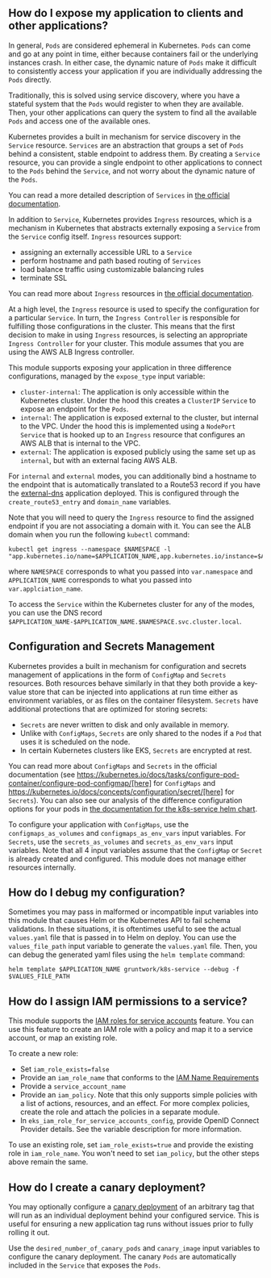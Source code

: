 ## How do I expose my application to clients and other applications?

In general, `Pods` are considered ephemeral in Kubernetes. `Pods` can come and go at any point in time, either because
containers fail or the underlying instances crash. In either case, the dynamic nature of `Pods` make it difficult to
consistently access your application if you are individually addressing the `Pods` directly.

Traditionally, this is solved using service discovery, where you have a stateful system that the `Pods` would register
to when they are available. Then, your other applications can query the system to find all the available `Pods` and
access one of the available ones.

Kubernetes provides a built in mechanism for service discovery in the `Service` resource. `Services` are an abstraction
that groups a set of `Pods` behind a consistent, stable endpoint to address them. By creating a `Service` resource, you
can provide a single endpoint to other applications to connect to the `Pods` behind the `Service`, and not worry about
the dynamic nature of the `Pods`.

You can read a more detailed description of `Services` in [the official
documentation](https://kubernetes.io/docs/concepts/services-networking/service/).

In addition to `Service`, Kubernetes provides `Ingress` resources, which is a mechanism in Kubernetes that abstracts
externally exposing a `Service` from the `Service` config itself. `Ingress` resources support:

- assigning an externally accessible URL to a `Service`
- perform hostname and path based routing of `Services`
- load balance traffic using customizable balancing rules
- terminate SSL

You can read more about `Ingress` resources in [the official
documentation](https://kubernetes.io/docs/concepts/services-networking/ingress/).

At a high level, the `Ingress` resource is used to specify the configuration for a particular `Service`. In turn, the
`Ingress Controller` is responsible for fulfilling those configurations in the cluster. This means that the first
decision to make in using `Ingress` resources, is selecting an appropriate `Ingress Controller` for your cluster. This
module assumes that you are using the AWS ALB Ingress controller.

This module supports exposing your application in three difference configurations, managed by the `expose_type` input
variable:

- `cluster-internal`: The application is only accessible within the Kubernetes cluster. Under the hood this creates a
  `ClusterIP` `Service` to expose an endpoint for the `Pods`.
- `internal`: The application is exposed external to the cluster, but internal to the VPC. Under the hood this is
  implemented using a `NodePort` `Service` that is hooked up to an `Ingress` resource that configures an AWS ALB that is
  internal to the VPC.
- `external`: The application is exposed publicly using the same set up as `internal`, but with an external facing AWS
  ALB.

For `internal` and `external` modes, you can additionally bind a hostname to the endpoint that is automatically
translated to a Route53 record if you have the [external-dns](https://github.com/kubernetes-sigs/external-dns)
application deployed. This is configured through the `create_route53_entry` and `domain_name` variables.

Note that you will need to query the `Ingress` resource to find the assigned endpoint if you are not associating a
domain with it. You can see the ALB domain when you run the following `kubectl` command:

```
kubectl get ingress --namespace $NAMESPACE -l "app.kubernetes.io/name=$APPLICATION_NAME,app.kubernetes.io/instance=$APPLICATION_NAME"
```

where `NAMESPACE` corresponds to what you passed into `var.namespace` and `APPLICATION_NAME` corresponds to what you
passed into `var.applciation_name`.

To access the `Service` within the Kubernetes cluster for any of the modes, you can use the DNS record
`$APPLICATION_NAME-$APPLICATION_NAME.$NAMESPACE.svc.cluster.local`.


## Configuration and Secrets Management

Kubernetes provides a built in mechanism for configuration and secrets management of applications in the form of
`ConfigMap` and `Secrets` resources. Both resources behave similarly in that they both provide a key-value store that
can be injected into applications at run time either as environment variables, or as files on the container filesystem.
`Secrets` have additional protections that are optimized for storing secrets:

- `Secrets` are never written to disk and only available in memory.
- Unlike with `ConfigMaps`, `Secrets` are only shared to the nodes if a `Pod` that uses it is scheduled on the node.
- In certain Kubernetes clusters like EKS, `Secrets` are encrypted at rest.

You can read more about `ConfigMaps` and `Secrets` in the official documentation (see
https://kubernetes.io/docs/tasks/configure-pod-container/configure-pod-configmap/[here] for `ConfigMaps` and
https://kubernetes.io/docs/concepts/configuration/secret/[here] for `Secrets`). You can also see our analysis of the
difference configuration options for your pods in [the documentation for the k8s-service helm
chart](https://github.com/gruntwork-io/helm-kubernetes-services/tree/master/charts/k8s-service#how-do-i-set-and-share-configurations-with-the-application).

To configure your application with `ConfigMaps`, use the `configmaps_as_volumes` and `configmaps_as_env_vars` input
variables. For `Secrets`, use the `secrets_as_volumes` and `secrets_as_env_vars` input variables. Note that all 4 input
variables assume that the `ConfigMap` or `Secret` is already created and configured. This module does not manage either
resources internally.

## How do I debug my configuration?

Sometimes you may pass in malformed or incompatible input variables into this module that causes Helm or the Kubernetes
API to fail schema validations. In these situations, it is oftentimes useful to see the actual `values.yaml` file that
is passed in to Helm on deploy. You can use the `values_file_path` input variable to generate the `values.yaml` file.
Then, you can debug the generated yaml files using the `helm template` command:

```
helm template $APPLICATION_NAME gruntwork/k8s-service --debug -f $VALUES_FILE_PATH
```

## How do I assign IAM permissions to a service?

This module supports the [IAM roles for service accounts](https://docs.aws.amazon.com/eks/latest/userguide/iam-roles-for-service-accounts.html) feature. You can use this feature to create an IAM role with a policy and map it to a service account, or map an existing role. 

To create a new role: 

* Set `iam_role_exists=false`
* Provide an `iam_role_name` that conforms to the [IAM Name Requirements](https://docs.aws.amazon.com/IAM/latest/UserGuide/reference_iam-quotas.html)
* Provide a `service_account_name`
* Provide an `iam_policy`. Note that this only supports simple policies with a list of actions, resources, and an effect. For more complex policies, create the role and attach the policies in a separate module.
* In `eks_iam_role_for_service_accounts_config`, provide OpenID Connect Provider details. See the variable description for more information.

To use an existing role, set `iam_role_exists=true` and provide the existing role in `iam_role_name`. You won't need to set `iam_policy`, but the other steps above remain the same.

## How do I create a canary deployment?

You may optionally configure a [canary deployment](https://martinfowler.com/bliki/CanaryRelease.html) of an arbitrary
tag that will run as an individual deployment behind your configured service. This is useful for ensuring a new
application tag runs without issues prior to fully rolling it out.

Use the `desired_number_of_canary_pods` and `canary_image` input variables to configure the canary deployment. The
canary `Pods` are automatically included in the `Service` that exposes the `Pods`.
